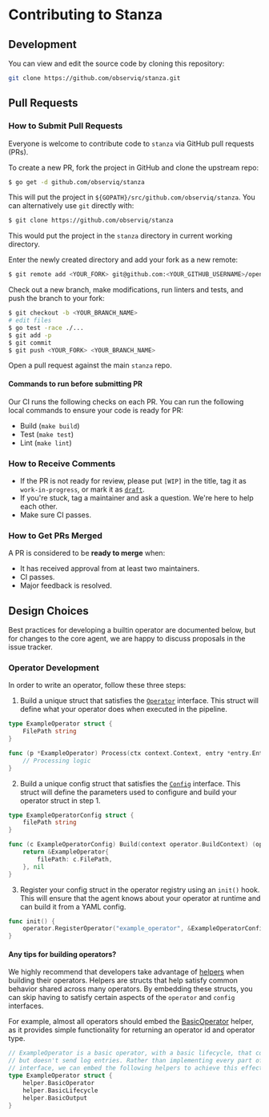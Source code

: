 # Contributing to Stanza

## Development

You can view and edit the source code by cloning this repository:

```bash
git clone https://github.com/observiq/stanza.git
```

## Pull Requests

### How to Submit Pull Requests

Everyone is welcome to contribute code to `stanza` via GitHub pull requests (PRs).

To create a new PR, fork the project in GitHub and clone the upstream repo:

```sh
$ go get -d github.com/observiq/stanza
```

This will put the project in `${GOPATH}/src/github.com/observiq/stanza`. You can alternatively use `git` directly with:

```sh
$ git clone https://github.com/observiq/stanza
```

This would put the project in the `stanza` directory in current working directory.

Enter the newly created directory and add your fork as a new remote:

```sh
$ git remote add <YOUR_FORK> git@github.com:<YOUR_GITHUB_USERNAME>/opentelemetry-go
```

Check out a new branch, make modifications, run linters and tests, and push the branch to your fork:

```sh
$ git checkout -b <YOUR_BRANCH_NAME>
# edit files
$ go test -race ./...
$ git add -p
$ git commit
$ git push <YOUR_FORK> <YOUR_BRANCH_NAME>
```

Open a pull request against the main `stanza` repo.

#### Commands to run before submitting PR

Our CI runs the following checks on each PR. You can run the following local commands to ensure your code is ready for PR:

- Build (`make build`)
- Test (`make test`)
- Lint (`make lint`)


### How to Receive Comments

* If the PR is not ready for review, please put `[WIP]` in the title, tag it as `work-in-progress`, or mark it as [`draft`](https://github.blog/2019-02-14-introducing-draft-pull-requests/).
* If you're stuck, tag a maintainer and ask a question. We're here to help each other.
* Make sure CI passes.


### How to Get PRs Merged

A PR is considered to be **ready to merge** when:

* It has received approval from at least two maintainers.
* CI passes.
* Major feedback is resolved.


## Design Choices

Best practices for developing a builtin operator are documented below, but for changes to the core agent, we are happy to discuss proposals in the issue tracker.


### Operator Development

In order to write an operator, follow these three steps:
1. Build a unique struct that satisfies the [`Operator`](operator/operator.go) interface. This struct will define what your operator does when executed in the pipeline.

```go
type ExampleOperator struct {
	FilePath string
}

func (p *ExampleOperator) Process(ctx context.Context, entry *entry.Entry) error {
	// Processing logic
}
```

2. Build a unique config struct that satisfies the [`Config`](operator/config.go) interface. This struct will define the parameters used to configure and build your operator struct in step 1.

```go
type ExampleOperatorConfig struct {
	filePath string
}

func (c ExampleOperatorConfig) Build(context operator.BuildContext) (operator.Operator, error) {
	return &ExampleOperator{
		filePath: c.FilePath,
	}, nil
}
```

3. Register your config struct in the operator registry using an `init()` hook. This will ensure that the agent knows about your operator at runtime and can build it from a YAML config.

```go
func init() {
	operator.RegisterOperator("example_operator", &ExampleOperatorConfig{})
}
```


#### Any tips for building operators?
We highly recommend that developers take advantage of [helpers](operator/helper) when building their operators. Helpers are structs that help satisfy common behavior shared across many operators. By embedding these structs, you can skip having to satisfy certain aspects of the `operator` and `config` interfaces.

For example, almost all operators should embed the [BasicOperator](operator/helper/operator.go) helper, as it provides simple functionality for returning an operator id and operator type.

```go
// ExampleOperator is a basic operator, with a basic lifecycle, that consumes
// but doesn't send log entries. Rather than implementing every part of the operator
// interface, we can embed the following helpers to achieve this effect.
type ExampleOperator struct {
	helper.BasicOperator
	helper.BasicLifecycle
	helper.BasicOutput
}
```
